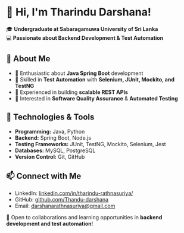 # 👋 Hi, I'm Tharindu Darshana!  

🎓 **Undergraduate at Sabaragamuwa University of Sri Lanka**  
💻 **Passionate about Backend Development & Test Automation**  

## 🚀 About Me  
- 🔹 Enthusiastic about **Java Spring Boot** development  
- 🔹 Skilled in **Test Automation** with **Selenium, JUnit, Mockito, and TestNG**  
- 🔹 Experienced in building **scalable REST APIs**  
- 🔹 Interested in **Software Quality Assurance** & **Automated Testing**  

## 🔧 Technologies & Tools  
- **Programming:** Java, Python  
- **Backend:** Spring Boot, Node.js  
- **Testing Frameworks:** JUnit, TestNG, Mockito, Selenium, Jest
- **Databases:** MySQL, PostgreSQL  
- **Version Control:** Git, GitHub  

## 📫 Connect with Me  
- LinkedIn: [linkedin.com/in/tharindu-rathnasuriya/](#)  
- GitHub: [github.com/Thandu-darshana](#)  
- Email: [darshanarathnasuriya@gmail.com](#)  

🚀 Open to collaborations and learning opportunities in **backend development and test automation**!  

